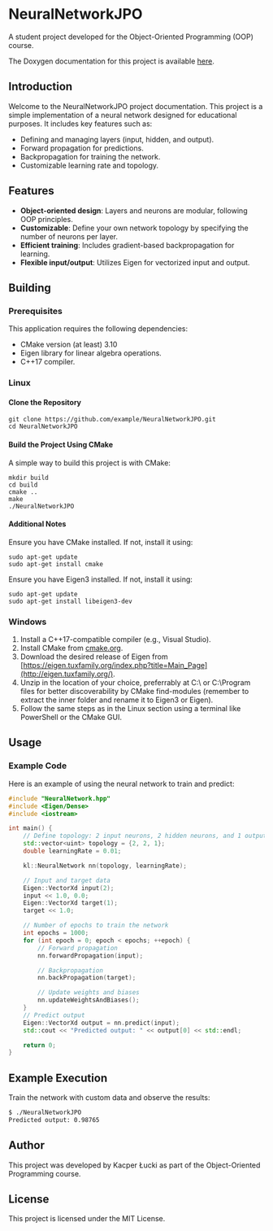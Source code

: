 # NeuralNetworkJPO

A student project developed for the Object-Oriented Programming (OOP) course.

The Doxygen documentation for this project is available [here](#).

## Introduction

Welcome to the NeuralNetworkJPO project documentation. This project is a simple implementation of a neural network designed for educational purposes. It includes key features such as:
- Defining and managing layers (input, hidden, and output).
- Forward propagation for predictions.
- Backpropagation for training the network.
- Customizable learning rate and topology.

## Features
- **Object-oriented design**: Layers and neurons are modular, following OOP principles.
- **Customizable**: Define your own network topology by specifying the number of neurons per layer.
- **Efficient training**: Includes gradient-based backpropagation for learning.
- **Flexible input/output**: Utilizes Eigen for vectorized input and output.

## Building

### Prerequisites

This application requires the following dependencies:
- CMake version (at least) 3.10
- Eigen library for linear algebra operations.
- C++17 compiler.

### Linux

#### Clone the Repository

    git clone https://github.com/example/NeuralNetworkJPO.git
    cd NeuralNetworkJPO

#### Build the Project Using CMake

A simple way to build this project is with CMake:

    mkdir build
    cd build
    cmake ..
    make
    ./NeuralNetworkJPO

#### Additional Notes

Ensure you have CMake installed. If not, install it using:

    sudo apt-get update
    sudo apt-get install cmake

Ensure you have Eigen3 installed. If not, install it using:

    sudo apt-get update
    sudo apt-get install libeigen3-dev

### Windows

1. Install a C++17-compatible compiler (e.g., Visual Studio).
2. Install CMake from [cmake.org](https://cmake.org/).
3. Download the desired release of Eigen from [https://eigen.tuxfamily.org/index.php?title=Main_Page](http://eigen.tuxfamily.org/).
4. Unzip in the location of your choice, preferrably at C:\ or C:\Program files for better discoverability by CMake find-modules (remember to extract the inner folder and rename it to Eigen3 or Eigen).
5. Follow the same steps as in the Linux section using a terminal like PowerShell or the CMake GUI.

## Usage

### Example Code

Here is an example of using the neural network to train and predict:

```cpp
#include "NeuralNetwork.hpp"
#include <Eigen/Dense>
#include <iostream>

int main() {
    // Define topology: 2 input neurons, 2 hidden neurons, and 1 output neuron
    std::vector<uint> topology = {2, 2, 1};
    double learningRate = 0.01;

    kl::NeuralNetwork nn(topology, learningRate);

    // Input and target data
    Eigen::VectorXd input(2);
    input << 1.0, 0.0;
    Eigen::VectorXd target(1);
    target << 1.0;

    // Number of epochs to train the network
    int epochs = 1000;
    for (int epoch = 0; epoch < epochs; ++epoch) {
        // Forward propagation
        nn.forwardPropagation(input);

        // Backpropagation
        nn.backPropagation(target);

        // Update weights and biases
        nn.updateWeightsAndBiases();
    }
    // Predict output
    Eigen::VectorXd output = nn.predict(input);
    std::cout << "Predicted output: " << output[0] << std::endl;

    return 0;
}
```

## Example Execution

Train the network with custom data and observe the results:

```bash
$ ./NeuralNetworkJPO
Predicted output: 0.98765
```

## Author

This project was developed by Kacper Łucki as part of the Object-Oriented Programming course.

## License

This project is licensed under the MIT License.

